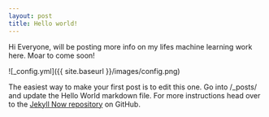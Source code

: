 ```yaml
---
layout: post
title: Hello world!
---
```


Hi Everyone, will be posting more info on my lifes machine learning work here. Moar to come soon!

![_config.yml]({{ site.baseurl }}/images/config.png)

The easiest way to make your first post is to edit this one. Go into /_posts/ and update the Hello World markdown file. For more instructions head over to the [Jekyll Now repository](https://github.com/barryclark/jekyll-now) on GitHub.
